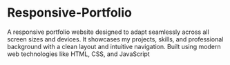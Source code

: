 # Responsive-Portfolio
A responsive portfolio website designed to adapt seamlessly across all screen sizes and devices. It showcases my projects, skills, and professional background with a clean layout and intuitive navigation. Built using modern web technologies like HTML, CSS, and JavaScript
